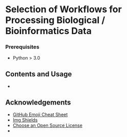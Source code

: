 # Selection of Workflows for Processing Biological / Bioinformatics Data

<!-- GETTING STARTED -->

### Prerequisites

* Python > 3.0


<!-- USAGE EXAMPLES -->
## Contents and Usage 

* 

<!-- ACKNOWLEDGEMENTS -->
## Acknowledgements
* [GitHub Emoji Cheat Sheet](https://www.webpagefx.com/tools/emoji-cheat-sheet)
* [Img Shields](https://shields.io)
* [Choose an Open Source License](https://choosealicense.com)
* 
